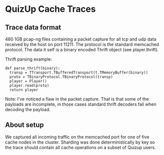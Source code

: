 # QuizUp Cache Traces

## Trace data format
480 1GB pcap-ng files containing a packet capture for all tcp and udp data received by the host on port 11211.
The protocol is the standard memcached protocol. The data it self is a binary encoded Thrift object (see player.thrift).

Thrift parsing example:
```
def parse_thrift(binary):
  transp = TTransport.TBufferedTransport(t.TMemoryBuffer(binary))
  proto = TBinaryProtocol.TBinaryProtocol(transp)
  player = Player()
  player.read(proto)
  return player
```

Note: I've noticed a flaw in the packet capture. That is that some of the payloads are incomplete, in those cases standard thrift decoders fail when decoding the payload.

## About setup
We captured all incoming traffic on the memcached port for one of five cache nodes in the cluster. Sharding  was done deterministically by key so the trace should contain all cache operations on a subset of Quizup users.
